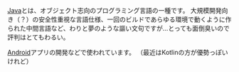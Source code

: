[Java](http://www.java.com/)とは、オブジェクト志向のプログラミング言語の一種です。
大規模開発向き（？）の安全性重視な言語仕様、一回のビルドであらゆる環境で動くように作られた中間言語など、わりと夢のような謳い文句ですが…とっても面倒臭いので評判はとてもわるい。

[Android](/search?q=Android)アプリの開発などで使われています。
（最近はKotlinの方が優勢っぽいけれど）
